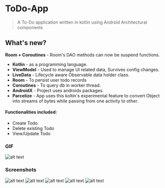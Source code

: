 # ToDo-App
> A To-Do application written in kotlin using Android Architectural components

## What's new?  
**Room + Coroutines** - Room's DAO methods can now be suspend functions.

 - **Kotlin** - as a programming language.
 - **ViewModel** - Used to manage UI related data, Survives config changes.
 - **LiveData** - Lifecycle aware Observable data holder class.
 - **Room** - To persist user todo records
 - **Coroutines** - To query db in worker thread.
 - **AndroidX** - Project uses androidx packages.
 - **Parcelize** - App uses this koltin's experimental feature to convert Object into streams of bytes while passing from one activity to other.

#### Functionalities included:
- Create Todo
- Delete existing Todo
- View/Update Todo

### GIF
![alt text](https://media.giphy.com/media/fveLu3mCy4kTEqzkHJ/giphy.gif)

### Screenshots
![alt text](https://github.com/GauravRana/ToDo_App/blob/master/screenshots/images/Screenshot_2020-08-11-19-15-37-50.jpg)
![alt text](https://github.com/GauravRana/ToDo_App/blob/master/screenshots/images/Screenshot_2020-08-11-19-15-44-70.jpg)
![alt text](https://github.com/GauravRana/ToDo_App/blob/master/screenshots/images/Screenshot_2020-08-11-19-21-33-60.jpg)
![alt text](https://github.com/GauravRana/ToDo_App/blob/master/screenshots/images/Screenshot_2020-08-11-19-56-08-77.jpg)
![alt text](https://github.com/GauravRana/ToDo_App/blob/master/screenshots/images/Screenshot_2020-08-11-19-56-21-12.jpg)


